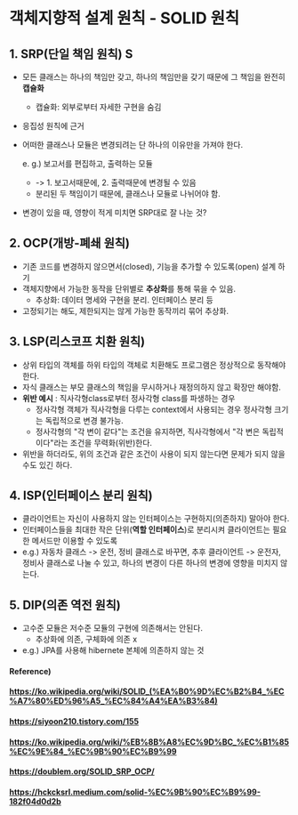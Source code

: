 # 객체지향적 설계 원칙 - SOLID 원칙

## 1. SRP(단일 책임 원칙) S

* 모든 클래스는 하나의 책임만 갖고, 하나의 책임만을 갖기 때문에 그 책임을 완전히 **캡슐화**

  * 캡슐화: 외부로부터 자세한 구현을 숨김

* 응집성 원칙에 근거

* 어떠한 클래스나 모듈은 변경되려는 단 하나의 이유만을 가져야 한다.

  e. g.) 보고서를 편집하고, 출력하는 모듈

  * -> 1. 보고서때문에, 2. 출력때문에 변경될 수 있음 
  * 분리된 두 책임이기 때문에, 클래스나 모듈로 나뉘어야 함.

* 변경이 있을 때, 영향이 적게 미치면 SRP대로 잘 나눈 것?



## 2. OCP(개방-폐쇄 원칙)

* 기존 코드를 변경하지 않으면서(closed), 기능을 추가할 수 있도록(open) 설계 하기
* 객체지향에서 가능한 동작을 단위별로 **추상화**를 통해 묶을 수 있음.
  * 추상화: 데이터 명세와 구현을 분리. 인터페이스 분리 등
* 고정되기는 해도, 제한되지는 않게 가능한 동작끼리 묶어 추상화.



## 3. LSP(리스코프 치환 원칙)

* 상위 타입의 객체를 하위 타입의 객체로 치환해도 프로그램은 정상적으로 동작해야 한다.
* 자식 클래스는 부모 클래스의 책임을 무시하거나 재정의하지 않고 확장만 해야함.
* **위반 예시** : 직사각형class로부터 정사각형 class를 파생하는 경우
  * 정사각형 객체가 직사각형을 다루는 context에서 사용되는 경우 정사각형 크기는 독립적으로 변경 불가능.
  * 정사각형의 "각 변이 같다"는 조건을 유지하면, 직사각형에서 "각 변은 독립적이다"라는 조건을 무력화(위반)한다.
* 위반을 하더라도, 위의 조건과 같은 조건이 사용이 되지 않는다면 문제가 되지 않을 수도 있긴 하다.



## 4. ISP(인터페이스 분리 원칙)

* 클라이언트는 자신이 사용하지 않는 인터페이스는 구현하지(의존하지) 말아야 한다.
* 인터페이스들을 최대한 작은 단위(**역할 인터페이스**)로 분리시켜 클라이언트는 필요한 메서드만 이용할 수 있도록
* e.g.) 자동차 클래스 -> 운전, 정비 클래스로 바꾸면, 추후 클라이언트 -> 운전자, 정비사 클래스로 나눌 수 있고, 하나의 변경이 다른 하나의 변경에 영향을 미치지 않는다.



## 5. DIP(의존 역전 원칙)

* 고수준 모듈은 저수준 모듈의 구현에 의존해서는 안된다.
  * 추상화에 의존, 구체화에 의존 x
* e.g.) JPA를 사용해 hibernete 본체에 의존하지 않는 것 





#### Reference)

#### https://ko.wikipedia.org/wiki/SOLID_(%EA%B0%9D%EC%B2%B4_%EC%A7%80%ED%96%A5_%EC%84%A4%EA%B3%84)

#### https://siyoon210.tistory.com/155

#### https://ko.wikipedia.org/wiki/%EB%8B%A8%EC%9D%BC_%EC%B1%85%EC%9E%84_%EC%9B%90%EC%B9%99

#### https://doublem.org/SOLID_SRP_OCP/

#### https://hckcksrl.medium.com/solid-%EC%9B%90%EC%B9%99-182f04d0d2b